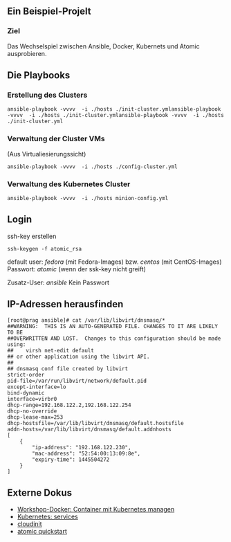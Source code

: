 ## Ein Beispiel-Projelt ##

### Ziel ###

Das Wechselspiel zwischen Ansible, Docker, Kubernets und Atomic ausprobieren.


## Die Playbooks ##

### Erstellung des Clusters ###

```
ansible-playbook -vvvv  -i ./hosts ./init-cluster.ymlansible-playbook -vvvv  -i ./hosts ./init-cluster.ymlansible-playbook -vvvv  -i ./hosts ./init-cluster.yml
```

### Verwaltung der Cluster VMs ###
(Aus Virtualiesierungssicht)
```
ansible-playbook -vvvv  -i ./hosts ./config-cluster.yml
```

### Verwaltung des Kubernetes Cluster ###
```
ansible-playbook -vvvv  -i ./hosts minion-config.yml
```

## Login ##

ssh-key erstellen
```
ssh-keygen -f atomic_rsa
```

default user: *fedora* (mit Fedora-Images) bzw. *centos* (mit CentOS-Images)
Passwort: *atomic* (wenn der ssk-key nicht greift)

Zusatz-User: *ansible*
Kein Passwort

## IP-Adressen herausfinden ##

```
[root@prag ansible]# cat /var/lib/libvirt/dnsmasq/*
##WARNING:  THIS IS AN AUTO-GENERATED FILE. CHANGES TO IT ARE LIKELY TO BE
##OVERWRITTEN AND LOST.  Changes to this configuration should be made using:
##    virsh net-edit default
## or other application using the libvirt API.
##
## dnsmasq conf file created by libvirt
strict-order
pid-file=/var/run/libvirt/network/default.pid
except-interface=lo
bind-dynamic
interface=virbr0
dhcp-range=192.168.122.2,192.168.122.254
dhcp-no-override
dhcp-lease-max=253
dhcp-hostsfile=/var/lib/libvirt/dnsmasq/default.hostsfile
addn-hosts=/var/lib/libvirt/dnsmasq/default.addnhosts
[
    {
        "ip-address": "192.168.122.230",
        "mac-address": "52:54:00:13:09:8e",
        "expiry-time": 1445504272
    }
]
```

## Externe Dokus ##

* [Workshop-Docker: Container mit Kubernetes managen](http://www.admin-magazin.de/Das-Heft/2015/03/Workshop-Docker-Container-mit-Kubernetes-managen)
* [Kubernetes: services](http://kubernetes.io/v1.0/docs/user-guide/services.html)
* [cloudinit](https://cloudinit.readthedocs.org/en/latest/)
* [atomic quickstart](http://www.projectatomic.io/docs/quickstart/)
